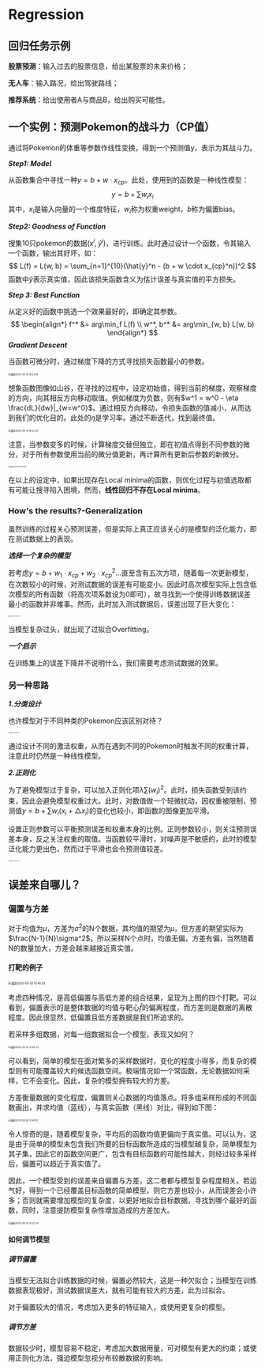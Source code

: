 # Regression

## 回归任务示例

**股票预测**：输入过去的股票信息，给出某股票的未来价格；

**无人车**：输入路况，给出驾驶路线；

**推荐系统**：给出使用者A与商品B，给出购买可能性。

## 一个实例：预测Pokemon的战斗力（CP值）

通过将Pokemon的体重等参数作线性变换，得到一个预测值y，表示为其战斗力。

***Step1: Model***

从函数集合中寻找一种$y=b+w \cdot x_{cp}$。此处，使用到的函数是一种线性模型：
$$
y = b + \sum w_i x_i
$$
其中，$x_i$是输入向量的一个维度特征，$w_i$称为权重weight，$b$称为偏置bias。

***Step2: Goodness of Function***

搜集10只pokemon的数据$(x^i, \hat{y}^i)$，进行训练。此时通过设计一个函数，令其输入一个函数，输出其好坏，如：
$$
L(f) = L(w, b) = \sum_{n=1}^{10}(\hat{y}^n - (b + w \cdot x_{cp}^n))^2
$$
函数中$\hat{y}$表示真实值，因此该损失函数含义为估计误差与真实值的平方损失。

***Step 3: Best Function***

从定义好的函数中挑选一个效果最好的，即确定其参数。
$$
\begin{align*}
f^* &= arg\min_f L(f)
\\
w^*, b^* &= arg\min_{w, b} L(w, b)
\end{align*}
$$
***Gradient Descent***

当函数可微分时，通过梯度下降的方式寻找损失函数最小的参数。

<img src="/Users/LightningX/Learning/ML2020/2.Regression/Note/截屏2020-08-19 16.23.08.png" alt="截屏2020-08-19 16.23.08" style="zoom:33%;" />

想象函数图像如山谷，在寻找的过程中，设定初始值，得到当前的梯度，观察梯度的方向，向其相反方向移动取值。例如梯度为负数，则有$w^1 = w^0 - \eta \frac{dL}{dw}|_{w=w^0}$。通过相反方向移动，令损失函数的值减小，从而达到我们的优化目的。此处的$\eta$是学习率。通过不断迭代，找到最终值。

<img src="/Users/LightningX/Learning/ML2020/2.Regression/Note/截屏2020-08-19 16.22.49.png" alt="截屏2020-08-19 16.22.49" style="zoom:33%;" />

注意，当参数变多的时候，计算梯度交替但独立，即在初值点得到不同参数的微分，对于所有参数使用当前的微分值更新，再计算所有更新后参数的新微分。

<img src="/Users/LightningX/Learning/ML2020/2.Regression/Note/截屏2020-08-19 16.28.54.png" alt="截屏2020-08-19 16.28.54" style="zoom:20%;" />

在以上的设定中，如果出现存在Local minima的函数，则优化过程与初值选取都有可能让搜寻陷入困境，然而，**线性回归不存在Local minima**。

### How's the results?-Generalization

虽然训练的过程关心预测误差，但是实际上真正应该关心的是模型的泛化能力，即在测试数据上的表现。

***选择一个复杂的模型***

若考虑$y=b+w_1 \cdot x_{cp} + w_2 \cdot x_{cp}^2$...直至含有五次方项，随着每一次更新模型，在次数较小的时候，对测试数据的误差有可能变小。因此时高次模型实际上包含低次模型的所有函数（将高次项系数设为0即可），故寻找到一个使得训练数据误差最小的函数并非难事。然而，此时加入测试数据后，误差出现了巨大变化：

<img src="/Users/LightningX/Learning/ML2020/2.Regression/Note/截屏2020-08-19 16.56.49.png" alt="截屏2020-08-19 16.56.49" style="zoom:13%;" />

当模型复杂过头，就出现了过拟合Overfitting。

***一个启示***

在训练集上的误差下降并不说明什么，我们需要考虑测试数据的效果。

### 另一种思路

***1.分类设计***

也许模型对于不同种类的Pokemon应该区别对待？

<img src="/Users/LightningX/Learning/ML2020/2.Regression/Note/截屏2020-08-19 17.10.22.png" alt="截屏2020-08-19 17.10.22" style="zoom:13%;" />

通过设计不同的激活权重，从而在遇到不同的Pokemon时触发不同的权重计算，注意此时仍然是一种线性模型。

***2.正则化***

为了避免模型过于复杂，可以加入正则化项$\lambda\sum(w_i)^2$。此时，损失函数受到该约束，因此会避免模型权重过大。此时，对数值做一个轻微扰动，因权重被限制，预测值$y = b + \sum w_i (x_i+\triangle x_i)$的变化也较小，即函数的图像更加平滑。

设置正则参数可以平衡预测误差和权重本身的比例。正则参数较小，则关注预测误差本身，反之关注权重的取值。当函数较平滑时，对噪声是不敏感的，此时的模型泛化能力更出色，然而过于平滑也会令预测值较差。

<img src="/Users/LightningX/Learning/ML2020/2.Regression/Note/截屏2020-08-19 17.24.41.png" alt="截屏2020-08-19 17.24.41" style="zoom:13%;" />

## 误差来自哪儿？

### 偏置与方差

对于均值为$\mu$，方差为$\sigma^2$的N个数据，其均值的期望为$\mu$，但方差的期望实际为$\frac{N-1}{N}\sigma^2$，所以采样N个点时，均值无偏，方差有偏，当然随着N的数量加大，方差会越来越接近真实值。

#### 打靶的例子

<img src="/Users/LightningX/Learning/ML2020/2.Regression/Note/截屏2020-08-20 10.40.53.png" alt="截屏2020-08-20 10.40.53" style="zoom:40%;" />

考虑四种情况，是高低偏置与高低方差的组合结果，呈现为上图的四个打靶。可以看到，偏置表示的是整体数据的均值与靶心$\hat{f}$的偏离程度，而方差则是数据的离散程度。因此很显然，低偏置且低方差数据是我们所追求的。

若采样多组数据，对每一组数据拟合一个模型，表现又如何？

<img src="/Users/LightningX/Learning/ML2020/2.Regression/Note/截屏2020-08-20 10.45.33.png" alt="截屏2020-08-20 10.45.33" style="zoom:33%;" />

可以看到，简单的模型在面对繁多的采样数据时，变化的程度小得多，而复杂的模型则有可能覆盖较大的候选函数空间。极端情况如一个常函数，无论数据如何采样，它不会变化。因此，复杂的模型拥有较大的方差。

方差衡量数据的变化程度，偏置则关心数据的均值落点。将多组采样形成的不同函数画出，并求均值（蓝线），与真实函数（黑线）对比，得到如下图：

<img src="/Users/LightningX/Learning/ML2020/2.Regression/Note/截屏2020-08-20 10.48.01.png" alt="截屏2020-08-20 10.48.01" style="zoom:33%;" />

令人惊奇的是，随着模型复杂，平均后的函数均值更偏向于真实值。可以认为，这是由于简单的模型未包含我们所要的目标函数所造成的当模型越复杂，简单模型为其子集，因此它的函数空间更广，包含有目标函数的可能性越大，则经过较多采样后，偏置可以趋近于真实值了。

因此，一个模型受到的误差来自偏置与方差，这二者都与模型复杂程度相关。若运气好，得到一个已经覆盖目标函数的简单模型，则它方差也较小，从而误差会小许多；否则就需要增加模型的复杂度，以更好地拟合目标数据，寻找到哪个最好的函数，同时，注意提防模型复杂性增加造成的方差加大。

<img src="/Users/LightningX/Learning/ML2020/2.Regression/Note/截屏2020-08-20 10.52.24.png" alt="截屏2020-08-20 10.52.24" style="zoom:33%;" />

#### 如何调节模型

##### 调节偏置

当模型无法拟合训练数据的时候，偏置必然较大，这是一种欠拟合；当模型在训练数据表现极好，测试数据误差大，就有可能有较大的方差，此为过拟合。

对于偏置较大的情况，考虑加入更多的特征输入，或使用更复杂的模型。

##### 调节方差

数据较少时，模型容易不稳定，考虑加大数据用量，可对模型有更大的约束；或使用正则化方法，强迫模型忽视分布较散数据的影响。

